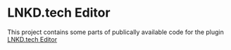 # LNKD.tech Editor

This project contains some parts of publically available code for the plugin [LNKD.tech Editor](https://plugins.jetbrains.com/plugin/12802-lnkd-tech-editor/)
